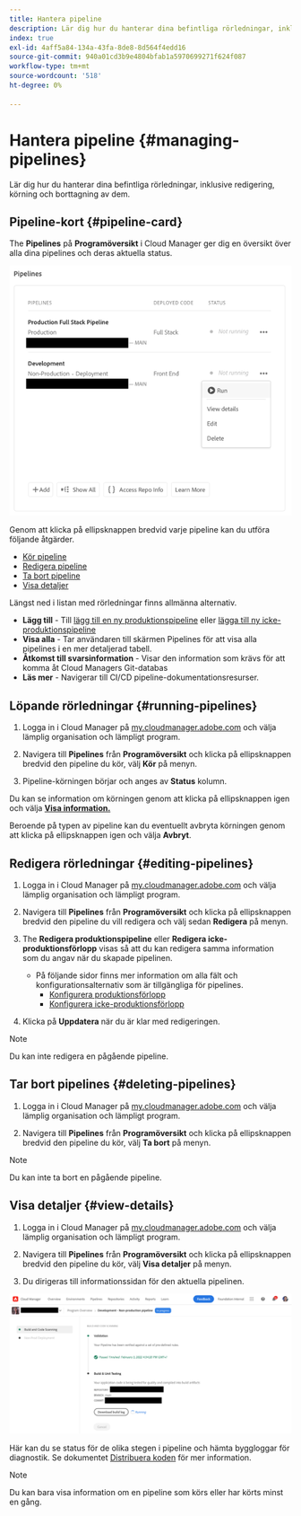```yaml
---
title: Hantera pipeline
description: Lär dig hur du hanterar dina befintliga rörledningar, inklusive redigering, körning och borttagning av dem.
index: true
exl-id: 4aff5a84-134a-43fa-8de8-8d564f4edd16
source-git-commit: 940a01cd3b9e4804bfab1a5970699271f624f087
workflow-type: tm+mt
source-wordcount: '518'
ht-degree: 0%

---
```


# Hantera pipeline {#managing-pipelines}

Lär dig hur du hanterar dina befintliga rörledningar, inklusive redigering, körning och borttagning av dem.

## Pipeline-kort {#pipeline-card}

The **Pipelines** på **Programöversikt** i Cloud Manager ger dig en översikt över alla dina pipelines och deras aktuella status.

![Förloppskort i Cloud Manager](/help/implementing/cloud-manager/assets/configure-pipeline/pipelines-card.png)

Genom att klicka på ellipsknappen bredvid varje pipeline kan du utföra följande åtgärder.

* [Kör pipeline](#running-pipelines)
* [Redigera pipeline](#editing-pipelines)
* [Ta bort pipeline](#deleting-pipelines)
* [Visa detaljer](#view-details)

Längst ned i listan med rörledningar finns allmänna alternativ.

* **Lägg till** - Till [lägg till en ny produktionspipeline](configuring-production-pipelines.md) eller [lägga till ny icke-produktionspipeline](configuring-non-production-pipelines.md)
* **Visa alla** - Tar användaren till skärmen Pipelines för att visa alla pipelines i en mer detaljerad tabell.
* **Åtkomst till svarsinformation** - Visar den information som krävs för att komma åt Cloud Managers Git-databas
* **Läs mer** - Navigerar till CI/CD pipeline-dokumentationsresurser.

## Löpande rörledningar {#running-pipelines}

1. Logga in i Cloud Manager på [my.cloudmanager.adobe.com](https://my.cloudmanager.adobe.com/) och välja lämplig organisation och lämpligt program.

1. Navigera till **Pipelines** från **Programöversikt** och klicka på ellipsknappen bredvid den pipeline du kör, välj **Kör** på menyn.

1. Pipeline-körningen börjar och anges av **Status** kolumn.

Du kan se information om körningen genom att klicka på ellipsknappen igen och välja **[Visa information.](#view-details)**

Beroende på typen av pipeline kan du eventuellt avbryta körningen genom att klicka på ellipsknappen igen och välja **Avbryt**.

## Redigera rörledningar {#editing-pipelines}

1. Logga in i Cloud Manager på [my.cloudmanager.adobe.com](https://my.cloudmanager.adobe.com/) och välja lämplig organisation och lämpligt program.

1. Navigera till **Pipelines** från **Programöversikt** och klicka på ellipsknappen bredvid den pipeline du vill redigera och välj sedan **Redigera** på menyn.

1. The **Redigera produktionspipeline** eller **Redigera icke-produktionsförlopp** visas så att du kan redigera samma information som du angav när du skapade pipelinen.

   * På följande sidor finns mer information om alla fält och konfigurationsalternativ som är tillgängliga för pipelines.
      * [Konfigurera produktionsförlopp](configuring-production-pipelines.md)
      * [Konfigurera icke-produktionsförlopp](configuring-non-production-pipelines.md)

1. Klicka på **Uppdatera** när du är klar med redigeringen.

>[!NOTE]
>
>Du kan inte redigera en pågående pipeline.

## Tar bort pipelines {#deleting-pipelines}

1. Logga in i Cloud Manager på [my.cloudmanager.adobe.com](https://my.cloudmanager.adobe.com/) och välja lämplig organisation och lämpligt program.

1. Navigera till **Pipelines** från **Programöversikt** och klicka på ellipsknappen bredvid den pipeline du kör, välj **Ta bort** på menyn.

>[!NOTE]
>
>Du kan inte ta bort en pågående pipeline.

## Visa detaljer {#view-details}

1. Logga in i Cloud Manager på [my.cloudmanager.adobe.com](https://my.cloudmanager.adobe.com/) och välja lämplig organisation och lämpligt program.

1. Navigera till **Pipelines** från **Programöversikt** och klicka på ellipsknappen bredvid den pipeline du kör, välj **Visa detaljer** på menyn.

1. Du dirigeras till informationssidan för den aktuella pipelinen.

![Information om pipeline](/help/implementing/cloud-manager/assets/configure-pipeline/pipeline-running-details.png)

Här kan du se status för de olika stegen i pipeline och hämta byggloggar för diagnostik. Se dokumentet [Distribuera koden](/help/implementing/cloud-manager/deploy-code.md) för mer information.

>[!NOTE]
>
>Du kan bara visa information om en pipeline som körs eller har körts minst en gång.
